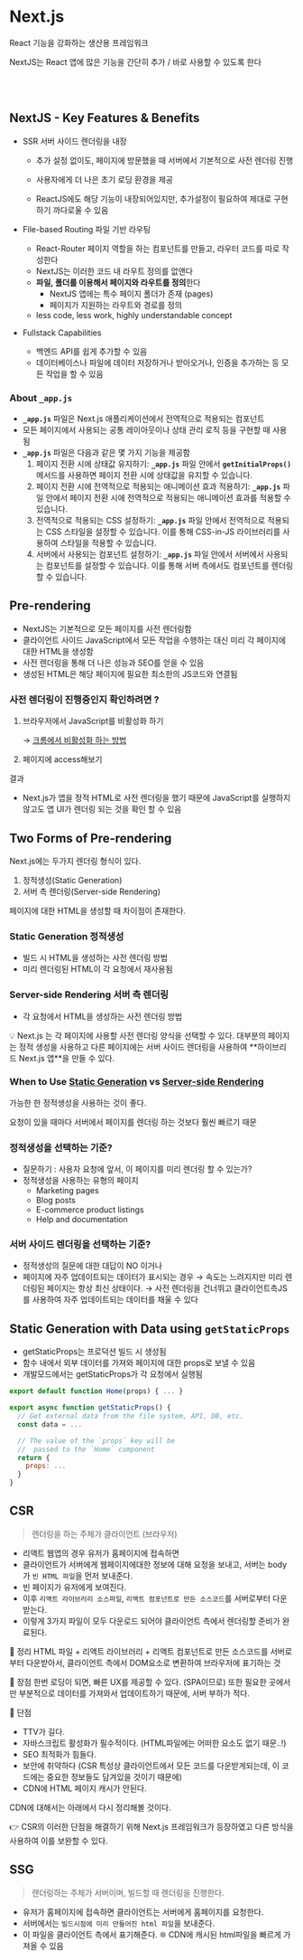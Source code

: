 # Next.js

React 기능을 강화하는 생산용 프레임워크

NextJS는 React 앱에 많은 기능을 간단히 추가 / 바로 사용할 수 있도록 한다

<br><br>

## NextJS - Key Features & Benefits

- SSR 서버 사이드 렌더링을 내장

  - 추가 설정 없이도, 페이지에 방문했을 때 서버에서 기본적으로 사전 렌더링 진행

  - 사용자에게 더 나은 초기 로딩 환경을 제공

  - ReactJS에도 해당 기능이 내장되어있지만, 추가설정이 필요하여 제대로 구현하기 까다로울 수 있음

- File-based Routing 파일 기반 라우팅

  - React-Router
    페이지 역할을 하는 컴포넌트를 만들고, 라우터 코드를 따로 작성한다
  - NextJS는 이러한 코드 내 라우트 정의를 없앤다
  - **파일, 폴더를 이용해서 페이지와 라우트를 정의**한다
    - NextJS 앱에는 특수 페이지 폴더가 존재 (pages)
    - 페이지가 지원하는 라우트와 경로를 정의
  - less code, less work, highly understandable concept

- Fullstack Capabilities
  - 백엔드 API를 쉽게 추가할 수 있음
  - 데이터베이스나 파일에 데이터 저장하거나 받아오거나, 인증을 추가하는 등 모든 작업을 할 수 있음

### About `_app.js`

- **`_app.js`** 파일은 Next.js 애플리케이션에서 전역적으로 적용되는 컴포넌트
- 모든 페이지에서 사용되는 공통 레이아웃이나 상태 관리 로직 등을 구현할 때 사용됨
- **`_app.js`** 파일은 다음과 같은 몇 가지 기능을 제공함
  1. 페이지 전환 시에 상태값 유지하기: **`_app.js`** 파일 안에서 **`getInitialProps()`** 메서드를 사용하면 페이지 전환 시에 상태값을 유지할 수 있습니다.
  2. 페이지 전환 시에 전역적으로 적용되는 애니메이션 효과 적용하기: **`_app.js`** 파일 안에서 페이지 전환 시에 전역적으로 적용되는 애니메이션 효과를 적용할 수 있습니다.
  3. 전역적으로 적용되는 CSS 설정하기: **`_app.js`** 파일 안에서 전역적으로 적용되는 CSS 스타일을 설정할 수 있습니다. 이를 통해 CSS-in-JS 라이브러리를 사용하여 스타일을 적용할 수 있습니다.
  4. 서버에서 사용되는 컴포넌트 설정하기: **`_app.js`** 파일 안에서 서버에서 사용되는 컴포넌트를 설정할 수 있습니다. 이를 통해 서버 측에서도 컴포넌트를 렌더링할 수 있습니다.

## Pre-rendering

- NextJS는 기본적으로 모든 페이지를 사전 렌더링함
- 클라이언트 사이드 JavaScript에서 모든 작업을 수행하는 대신 미리 각 페이지에 대한 HTML을 생성함
- 사전 렌더링을 통해 더 나은 성능과 SEO를 얻을 수 있음
- 생성된 HTML은 해당 페이지에 필요한 최소한의 JS코드와 연결됨

### 사전 렌더링이 진행중인지 확인하려면 ?

1. 브라우저에서 JavaScript를 비활성화 하기

   → [크롬에서 비활성화 하는 방법](https://developer.chrome.com/docs/devtools/javascript/disable/)

2. 페이지에 access해보기

결과

- Next.js가 앱을 정적 HTML로 사전 렌더링을 했기 때문에 JavaScript를 실행하지 않고도 앱 UI가 렌더링 되는 것을 확인 할 수 있음

## Two Forms of Pre-rendering

Next.js에는 두가지 렌더링 형식이 있다.

1. 정적생성(Static Generation)
2. 서버 측 렌더링(Server-side Rendering)

페이지에 대한 HTML을 생성할 때 차이점이 존재한다.

### Static Generation 정적생성

- 빌드 시 HTML을 생성하는 사전 렌더링 방법
- 미리 렌더링된 HTML이 각 요청에서 재사용됨

### Server-side Rendering 서버 측 렌더링

- 각 요청에서 HTML을 생성하는 사전 렌더링 방법

<aside>
💡 Next.js 는 각 페이지에 사용할 사전 렌더링 양식을 선택할 수 있다.
대부분의 페이지는 정적 생성을 사용하고 다른 페이지에는 서버 사이드 렌더링을 사용하여 **하이브리드 Next.js 앱**을 만들 수 있다.

</aside>

### When to Use **[Static Generation](https://nextjs.org/docs/basic-features/pages#static-generation-recommended) vs [Server-side Rendering](https://nextjs.org/docs/basic-features/pages#server-side-rendering)**

가능한 한 정적생성을 사용하는 것이 좋다.

요청이 있을 때마다 서버에서 페이지를 렌더링 하는 것보다 훨씬 빠르기 때문

### 정적생성을 선택하는 기준?

- 질문하기 : 사용자 요청에 앞서, 이 페이지를 미리 렌더링 할 수 있는가?
- 정적생성을 사용하는 유형의 페이지
  - Marketing pages
  - Blog posts
  - E-commerce product listings
  - Help and documentation

### 서버 사이드 렌더링을 선택하는 기준?

- 정적생성의 질문에 대한 대답이 NO 이거나
- 페이지에 자주 업데이트되는 데이터가 표시되는 경우
  → 속도는 느려지지만 미리 렌더링된 페이지는 항상 최신 상태이다.
  → 사전 렌더링을 건너뛰고 클라이언트측JS를 사용하여 자주 업데이트되는 데이터를 채울 수 있다

## **Static Generation with Data using `getStaticProps`**

- getStaticProps는 프로덕션 빌드 시 생성됨
- 함수 내에서 외부 데이터를 가져와 페이지에 대한 props로 보낼 수 있음
- 개발모드에서는 getStaticProps가 각 요청에서 실행됨

```js
export default function Home(props) { ... }

export async function getStaticProps() {
  // Get external data from the file system, API, DB, etc.
  const data = ...

  // The value of the `props` key will be
  //  passed to the `Home` component
  return {
    props: ...
  }
}
```

## CSR

> 렌더링을 하는 주체가 클라이언트 (브라우저)

- 리액트 웹앱의 경우 유저가 홈페이지에 접속하면
- 클라이언트가 서버에게 웹페이지에대한 정보에 대해 요청을 보내고, 서버는 body가 `빈 HTML 파일`을 먼저 보내준다.
- 빈 페이지가 유저에게 보여진다.
- 이후 `리액트 라이브러리 소스파일`, `리액트 컴포넌트로 만든 소스코드`를 서버로부터 다운받는다.
- 이렇게 3가지 파일이 모두 다운로드 되어야 클라이언트 측에서 렌더링할 준비가 완료된다.

📍 정리
HTML 파일 + 리액트 라이브러리 + 리액트 컴포넌트로 만든 소스코드를 서버로부터 다운받아서, 클라이언트 측에서 DOM요소로 변환하여 브라우저에 표기하는 것

📍 장점
한번 로딩이 되면, 빠른 UX를 제공할 수 있다. (SPA이므로)
또한 필요한 곳에서만 부분적으로 데이터를 가져와서 업데이트하기 때문에, 서버 부하가 적다.

📍 단점

- TTV가 길다.
- 자바스크립트 활성화가 필수적이다.
  (HTML파일에는 어떠한 요소도 없기 때문..!)
- SEO 최적화가 힘들다.
- 보안에 취약하다
  (CSR 특성상 클라이언트에서 모든 코드를 다운받게되는데, 이 코드에는 중요한 정보들도 담겨있을 것이기 때문에)
- CDN에 HTML 페이지 캐시가 안된다.

CDN에 대해서는 아래에서 다시 정리해볼 것이다.

👉 CSR의 이러한 단점을 해결하기 위해 Next.js 프레임워크가 등장하였고
다른 방식을 사용하여 이를 보완할 수 있다.

## SSG

> 렌더링하는 주체가 서버이며, 빌드할 때 렌더링을 진행한다.

- 유저가 홈페이지에 접속하면 클라이언트는 서버에게 홈페이지를 요청한다.
- 서버에서는 `빌드시점에 미리 만들어진 html 파일`을 보내준다.
- 이 파일을 클라이언트 측에서 표기해준다.
  ❊ CDN에 캐시된 html파일을 빠르게 가져올 수 있음
